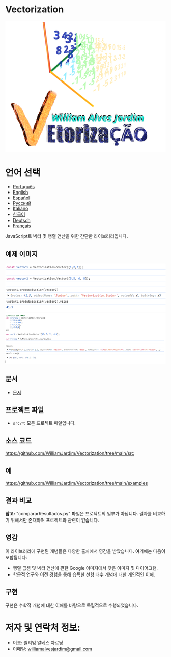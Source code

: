 # Vectorization
![Project logo](https://github.com/WilliamJardim/Vectorization/blob/main/imagens/logo512x512.png)

# 언어 선택
* [Português](README-Portugues.md)
* [English](README-English.md)
* [Español](README-Español.md)
* [Русский](README-Русский.md)
* [Italiano](README-Italiano.md)
* [한국어](README-한국어.md)
* [Deutsch](README-Deutsch.md)
* [Français](README-Français.md)

JavaScript로 벡터 및 행렬 연산을 위한 간단한 라이브러리입니다.

## 예제 이미지
![예제 1 - 두 벡터 간의 내적](https://github.com/WilliamJardim/Vectorization/blob/main/imagens/exemplos/exemplo1.png)
![예제 2 - 행렬과 벡터 간의 내적](https://github.com/WilliamJardim/Vectorization/blob/main/imagens/exemplos/exemplo2.png)

## 문서
* [문서](../Docs/docs-main.md)

## 프로젝트 파일
- `src/*`: 모든 프로젝트 파일입니다.

## 소스 코드
https://github.com/WilliamJardim/Vectorization/tree/main/src

## 예
https://github.com/WilliamJardim/Vectorization/tree/main/examples

## 결과 비교
**참고:** "compararResultados.py" 파일은 프로젝트의 일부가 아닙니다. 결과를 비교하기 위해서만 존재하며 프로젝트와 관련이 없습니다.

## 영감
이 라이브러리에 구현된 개념들은 다양한 출처에서 영감을 받았습니다. 여기에는 다음이 포함됩니다:
- 행렬 곱셈 및 벡터 연산에 관한 Google 이미지에서 찾은 이미지 및 다이어그램.
- 학문적 연구와 이전 경험을 통해 습득한 선형 대수 개념에 대한 개인적인 이해.

## 구현
구현은 수학적 개념에 대한 이해를 바탕으로 독립적으로 수행되었습니다.

# 저자 및 연락처 정보:
 - 이름: 윌리엄 알베스 자르딩
 - 이메일: williamalvesjardim@gmail.com